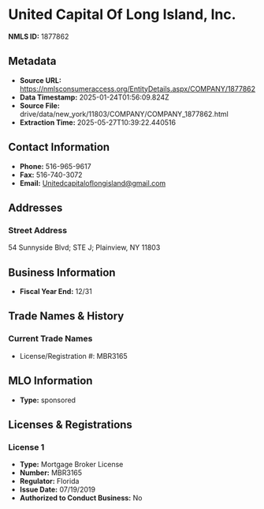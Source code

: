 # United Capital Of Long Island, Inc.

**NMLS ID:** 1877862

## Metadata
- **Source URL:** https://nmlsconsumeraccess.org/EntityDetails.aspx/COMPANY/1877862
- **Data Timestamp:** 2025-01-24T01:56:09.824Z
- **Source File:** drive/data/new_york/11803/COMPANY/COMPANY_1877862.html
- **Extraction Time:** 2025-05-27T10:39:22.440516

## Contact Information
- **Phone:** 516-965-9617
- **Fax:** 516-740-3072
- **Email:** Unitedcapitaloflongisland@gmail.com

## Addresses
### Street Address
54 Sunnyside Blvd; STE J; Plainview, NY 11803

## Business Information
- **Fiscal Year End:** 12/31

## Trade Names & History
### Current Trade Names
- License/Registration #: MBR3165

## MLO Information
- **Type:** sponsored

## Licenses & Registrations

### License 1
- **Type:** Mortgage Broker License
- **Number:** MBR3165
- **Regulator:** Florida
- **Issue Date:** 07/19/2019
- **Authorized to Conduct Business:** No
